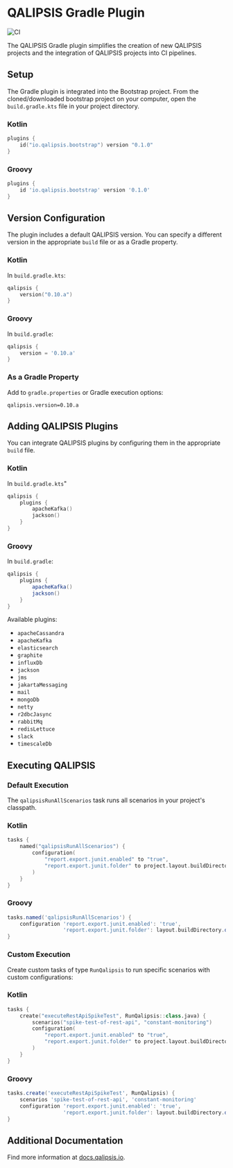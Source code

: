 # QALIPSIS Gradle Plugin 

![CI](https://github.com/qalipsis/qalipsis-gradle-plugin/actions/workflows/gradle-main.yml/badge.svg)

The QALIPSIS Gradle plugin simplifies the creation of new QALIPSIS projects and the integration of QALIPSIS projects into CI pipelines.

## Setup

The Gradle plugin is integrated into the Bootstrap project. From the cloned/downloaded bootstrap project on your computer, open the `build.gradle.kts` file in your project directory.

### Kotlin

```kotlin
plugins {
    id("io.qalipsis.bootstrap") version "0.1.0"
}
```

### Groovy

```groovy
plugins {
    id 'io.qalipsis.bootstrap' version '0.1.0'
}
```

## Version Configuration

The plugin includes a default QALIPSIS version. You can specify a different version in the appropriate `build` file or as a Gradle property.

### Kotlin

In `build.gradle.kts`: 
```kotlin
qalipsis {
    version("0.10.a")
}
```

### Groovy

In `build.gradle`:
```groovy
qalipsis {
    version = '0.10.a'
}
```

### As a Gradle Property

Add to `gradle.properties` or Gradle execution options:

```properties
qalipsis.version=0.10.a
```

## Adding QALIPSIS Plugins

You can integrate QALIPSIS plugins by configuring them in the appropriate `build` file.

###  Kotlin

In `build.gradle.kts`"
```kotlin
qalipsis {
    plugins {
        apacheKafka()
        jackson()
    }
}
```

### Groovy
In `build.gradle`:
```groovy
qalipsis {
    plugins {
        apacheKafka()
        jackson()
    }
}
```

Available plugins:
- `apacheCassandra`
- `apacheKafka`
- `elasticsearch`
- `graphite`
- `influxDb`
- `jackson`
- `jms`
- `jakartaMessaging`
- `mail`
- `mongoDb`
- `netty`
- `r2dbcJasync`
- `rabbitMq`
- `redisLettuce`
- `slack`
- `timescaleDb`

## Executing QALIPSIS

### Default Execution

The `qalipsisRunAllScenarios` task runs all scenarios in your project's classpath.

### Kotlin

```kotlin
tasks {
    named("qalipsisRunAllScenarios") {
        configuration(
            "report.export.junit.enabled" to "true",
            "report.export.junit.folder" to project.layout.buildDirectory.dir("test-results/my-new-scenario").get().asFile.path
        )
    }
}
```

### Groovy

```groovy
tasks.named('qalipsisRunAllScenarios') {
    configuration 'report.export.junit.enabled': 'true',
                  'report.export.junit.folder': layout.buildDirectory.dir('test-results/my-new-scenario').get().asFile.path
}
```

### Custom Execution

Create custom tasks of type `RunQalipsis` to run specific scenarios with custom configurations:

### Kotlin

```kotlin
tasks {
    create("executeRestApiSpikeTest", RunQalipsis::class.java) {
        scenarios("spike-test-of-rest-api", "constant-monitoring")
        configuration(
            "report.export.junit.enabled" to "true",
            "report.export.junit.folder" to project.layout.buildDirectory.dir("test-results/my-new-scenario").get().asFile.path
        )
    }
}
```

### Groovy

```groovy
tasks.create('executeRestApiSpikeTest', RunQalipsis) {
    scenarios 'spike-test-of-rest-api', 'constant-monitoring'
    configuration 'report.export.junit.enabled': 'true',
                  'report.export.junit.folder': layout.buildDirectory.dir('test-results/my-new-scenario').get().asFile.path
}
```

## Additional Documentation

Find more information at [docs.qalipsis.io](https://docs.qalipsis.io).

